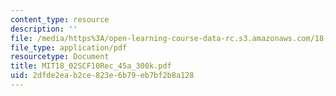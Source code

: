 ```yaml
---
content_type: resource
description: ''
file: /media/https%3A/open-learning-course-data-rc.s3.amazonaws.com/18-02sc-multivariable-calculus-fall-2010/2dfde2eab2ce823e6b79eb7bf2b8a128_MIT18_02SCF10Rec_45a_300k.pdf
file_type: application/pdf
resourcetype: Document
title: MIT18_02SCF10Rec_45a_300k.pdf
uid: 2dfde2ea-b2ce-823e-6b79-eb7bf2b8a128
---
```

